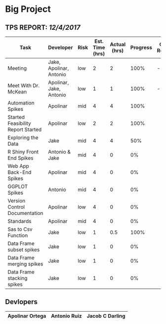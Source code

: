 # Big Project

## TPS REPORT: _12/4/2017_
Task | Developer | Risk | Est. Time (hrs) | Actual (hrs) | Progress | Code Review
--- | --- | --- | --- | --- | --- | ---
Meeting | Jake, Apolinar, Antonio | low | 2 | 2 | 100% | ---
Meet With Dr. McKean | Apolinar, Jake, Antonio | low | 1 | 1 | 100% | --
Automation Spikes | Apolinar  | mid | 4 | 4 | 100% | 
Started Feasibility Report Started | Apolinar | low | 2 | 2 | 100% | 
Exploring the Data | Jake | mid | 4 | 4 | 50% | 
R Shiny Front End Spikes | Antonio & Jake | mid | 4 | 0 | 0% | 
Web App Back-End Spikes | Apolinar  | mid | 4 | 0 | 0% | 
GGPLOT Spikes | Antonio | mid | 4 | 0 | 0% | 
Version Control Documentation | Apolinar  | low | 4 | 0 | 0% | 
Standards | Apolinar | mid  | 4 | 0 | 0% | 
Sas to Csv Function | Jake | low  | 1 | 0.5 | 100% | 
Data Frame subset spikes | Jake | low  | 1 | 0 | 0% |
Data Frame merging spikes | Jake | low  | 1 | 0 | 0% |
Data Frame stacking spikes | Jake | low  | 1 | 0 | 0% |

## Devlopers
Apolinar Ortega | Antonio Ruiz | Jacob C Darling
--- | --- | --- 